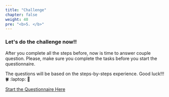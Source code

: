 ```yaml
---
title: "Challenge"
chapter: false
weight: 40
pre: "<b>5. </b>"
---
```


### Let's do the challenge now!!

After you complete all the steps before, now is time to answer couple question. Please, make sure you complete the tasks before you start the questionnaire.

The questions will be based on the steps-by-steps experience. Good luck!!! :four_leaf_clover: :laptop: :rocket: 

[Start the Questionnaire Here](https://trendsummit.ctfd.io/register)


